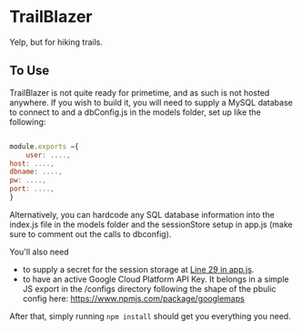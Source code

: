 # TrailBlazer
Yelp, but for hiking trails.

## To Use

TrailBlazer is not quite ready for primetime, and as such is not hosted anywhere. If you wish to build it, you will need to supply a MySQL database to connect to and a dbConfig.js in the models folder, set up like the following:

```Javascript

module.exports ={ 
    user: ....,
host: ....,
dbname: ....,
pw: ....,
port: ....,
}

```

Alternatively, you can hardcode any SQL database information into the index.js file in the models folder and the sessionStore setup in app.js (make sure to comment out the calls to dbconfig).

You'll also need
 - to supply a secret for the session storage at [Line 29 in app.js](https://github.com/ZachJDev/TrailBlazer/blob/master/app.js#L29).
 - to have an active Google Cloud Platform API Key. It belongs in a simple JS export in the /configs directory following the shape of the pbulic config here: https://www.npmjs.com/package/googlemaps

After that, simply running `npm install` should get you everything you need.
